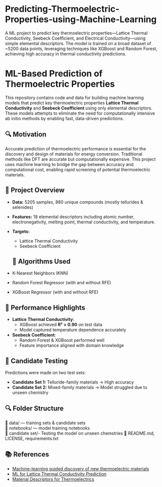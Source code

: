 # Predicting-Thermoelectric-Properties-using-Machine-Learning
A ML project to predict key thermoelectric properties—Lattice Thermal Conductivity, Seebeck Coefficient, and Electrical Conductivity—using simple elemental descriptors. The model is trained on a broad dataset of ~5200 data points, leveraging techniques like XGBoost and Random Forest, achieving high accuracy in thermal conductivity predictions.

# ML-Based Prediction of Thermoelectric Properties

This repository contains code and data for building machine learning models that predict key thermoelectric properties **Lattice Thermal Conductivity** and **Seebeck Coefficient** using only elemental descriptors. These models attempts to eliminate the need for computationally intensive ab initio methods by enabling fast, data-driven predictions.

## 🔍 Motivation

Accurate prediction of thermoelectric performance is essential for the discovery and design of materials for energy conversion. Traditional methods like DFT are accurate but computationally expensive. This project uses machine learning to bridge the gap between accuracy and computational cost, enabling rapid screening of potential thermoelectric materials.

## 📘 Project Overview

- **Data:** 5205 samples, 880 unique compounds (mostly tellurides & selenides)
- **Features:** 18 elemental descriptors including atomic number, electronegativity, melting point, thermal conductivity, and temperature.
- **Targets:**  
  - Lattice Thermal Conductivity  
  - Seebeck Coefficient  

  ## 🧠 Algorithms Used
 
- K-Nearest Neighbors (KNN)  
- Random Forest Regressor (with and without RFE)  
- XGBoost Regressor (with and without RFE)

## 🎯 Performance Highlights

- **Lattice Thermal Conductivity**:  
  - XGBoost achieved **R² > 0.90** on test data  
  - Model captured temperature dependence accurately  
- **Seebeck Coefficient**:  
  - Random Forest & XGBoost performed well  
  - Feature importance aligned with domain knowledge  
  
## 🧪 Candidate Testing

Predictions were made on two test sets:
- **Candidate Set 1:** Telluride-family materials → High accuracy
- **Candidate Set 2:** Mixed-family materials → Model struggled due to unseen chemistry

## 🔍 Folder Structure
📁 data/ — training sets & candidate sets  
📁 notebooks/ — model training notebooks  
📁 candidate set/- Testing the model on unseen chemstries 
📄 README.md, LICENSE, requirements.txt  

## 📚 References

- [Machine-learning guided discovery of new thermoelectric materials](https://doi.org/10.1038/s41598-019-39278-z)  
- [ML for Lattice Thermal Conductivity Prediction](https://doi.org/10.1016/j.commatsci.2019.109155)  
- [Material Descriptors for Thermoelectrics](https://doi.org/10.1039/C4EE03157A)

